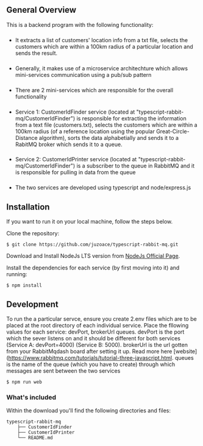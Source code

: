 ## General Overview
This is a backend program with the following functionality:
### 
* It extracts a list of customers' location info from a txt file, selects the customers which are within a 100km radius of a particular location  and sends the result.
### 
* Generally, it makes use of a microservice architechture which allows mini-services communication using a pub/sub pattern
### 
* There are 2 mini-services which are responsible for the overall functionality
### 
* Service 1: CustomerIdFinder service (located at "typescript-rabbit-mq/CustomerIdFinder") is responsible for extracting the information from a text file (customers.txt), selects the customers which are within a 100km radius (of a reference location using the popular Great-Circle-Distance algorithm), sorts the data alphabetially and sends it to a RabitMQ broker which sends it to a queue.
### 
* Service 2: CustomerIdPrinter service (located at "typescript-rabbit-mq/CustomerIdFinder") is a subscriber to the queue in RabbitMQ and it is responsible for pulling in data from the queue 
### 
* The two services are developed using typescript and node/express.js

## Installation

If you want to run it on your local machine, follow the steps below.

Clone the repository: 
```
$ git clone https://github.com/juzoace/typescript-rabbit-mq.git
```
Download and Install NodeJs LTS version from [NodeJs Official Page](https://nodejs.org/en/download/).

Install the dependencies for each service (by first moving into it) and running:
```
$ npm install
```

## Development
To run the a particular servce, ensure you create 2.env files which are to be placed at the root directory of each individual service. Place the fllowing values for each service: devPort, brokerUrl 
queues. devPort is the port which the sever listens on and it should be different for both services (Service A: devPort=4000) (Service B: 5000). brokerUrl is the url gotten from your RabbitMqdash board after setting it up. Read more here [website](https://www.rabbitmq.com/tutorials/tutorial-three-javascript.html.
queues is the name of the queue (which you have to create) through which messages are sent between the two services

```
$ npm run web
```
### What's included

Within the download you'll find the following directories and files:

```
typescript-rabbit-mq
    ├── CustomerIdFinder 
    ├── CustomerIdPrinter
    └── README.md
```



